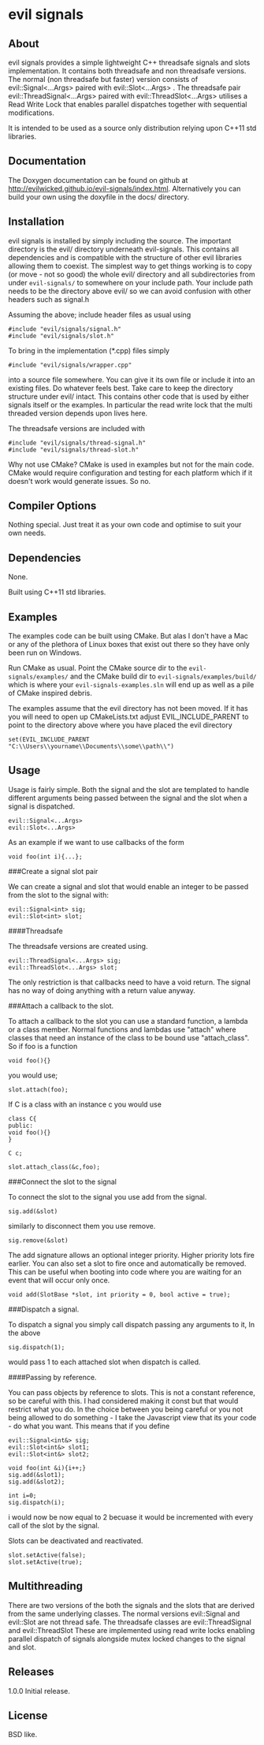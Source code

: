 evil signals
============

About
-----

evil signals provides a simple lightweight C++ threadsafe signals and slots implementation. It contains both threadsafe and 
non threadsafe versions. The normal (non threadsafe but faster) version consists of evil::Signal<...Args> paired with evil::Slot<...Args> .
The threadsafe pair evil::ThreadSignal<...Args> paired with evil::ThreadSlot<...Args> utilises a Read Write Lock that enables parallel dispatches together with sequential modifications. 

It is intended to be used as a source only distribution relying upon C++11 std libraries.

Documentation
-------------

The Doxygen documentation can be found on github at http://evilwicked.github.io/evil-signals/index.html.  Alternatively you can build
your own using the doxyfile in the docs/ directory.

Installation
------------
evil signals is installed by simply including the source. The important directory is the evil/ directory underneath evil-signals. This contains all dependencies and is compatible with the structure of other evil libraries allowing them to coexist.  The simplest way to get things working is to copy (or move - not so good) the whole evil/ directory and all subdirectories from under `evil-signals/` to somewhere on your include path.  Your include path needs to be the directory above evil/ so we can avoid confusion with other headers such as signal.h

<!--####If You Have Other Evil Libraries Installed 
Then copy the content into the existing source directory. In the absence of C++ module management I am keeping all dependencies bundled together with the library that uses them - you probably don't want to play with git submodules.  I know I don't. This means that for example the evil/threads directory used in evil-signals is exactly the same code as evil/threads used in evil-loader.  *In other words you should only ever have one evil/ directory in your project.* -->

Assuming the above; include header files as usual using 

    #include "evil/signals/signal.h"
    #include "evil/signals/slot.h"
	
To bring in the implementation (*.cpp) files simply   

    #include "evil/signals/wrapper.cpp"

into a source file somewhere. You can give it its own file or include it into an existing files. Do whatever
feels best.  Take care to keep the directory structure under evil/ intact. This contains other code that is used by either signals itself or the examples. In particular the read write lock that the multi threaded version depends upon lives here. 

The threadsafe versions are included with 

	#include "evil/signals/thread-signal.h"
    #include "evil/signals/thread-slot.h"

	
Why not use CMake?  CMake is used in examples but not for the main code. CMake would require configuration and testing for each platform which if it doesn't work would generate issues. So no.

Compiler Options
----------------
Nothing special. Just treat it as your own code and optimise to suit your own needs.
 
Dependencies
------------
None.

Built using C++11 std libraries.

Examples
--------
The examples code can be built using CMake.  But alas I don't have a Mac or any of the plethora of Linux boxes that exist out there so they have only been run on Windows.

Run CMake as usual. Point the CMake source dir to the `evil-signals/examples/` and the CMake build dir to `evil-signals/examples/build/` which is where your `evil-signals-examples.sln` will end up as well as a pile of CMake inspired debris.

The examples assume that the evil directory has not been moved. If it has you will need to open up CMakeLists.txt adjust 
EVIL_INCLUDE_PARENT to point to the directory above where you have placed the evil directory

	set(EVIL_INCLUDE_PARENT "C:\\Users\\yourname\\Documents\\some\\path\\")


Usage
-----
	
Usage is fairly simple. Both the signal and the slot are templated to handle different arguments being passed between the signal
and the slot when a signal is dispatched.

	evil::Signal<...Args>
	evil::Slot<...Args>
		
As an example if we want to use callbacks of the form

	void foo(int i){...};

###Create a signal slot pair
	
We can create a signal and slot that would enable an integer to be passed from the slot to the signal with:

	evil::Signal<int> sig;
	evil::Slot<int> slot;

####Threadsafe
	
The threadsafe versions are created using.
	
	evil::ThreadSignal<...Args> sig;
	evil::ThreadSlot<...Args> slot;

The only restriction is that callbacks need to have a void return.  The signal has no way of
doing anything with a return value anyway.

###Attach a callback to the slot.

To attach a callback to the slot you can use a standard function, a lambda or a class member.
Normal functions and lambdas use "attach" where classes that need an instance of the class to be bound
use "attach_class". So if foo is a function

	void foo(){}

you would use;

	slot.attach(foo);


If C is a class with an instance c you would use

	class C{
	public:
	void foo(){}
	}

	C c;

	slot.attach_class(&c,foo);

###Connect the slot to the signal
	
To connect the slot to the signal you use add from the signal.

	sig.add(&slot)

similarly to disconnect them you use remove.

	sig.remove(&slot)

The add signature allows an optional integer priority.  Higher priority lots fire earlier. You
can also set a slot to fire once and automatically be removed.  This can be useful when booting
into code where you are waiting for an event that will occur only once.

	void add(SlotBase *slot, int priority = 0, bool active = true);

###Dispatch a signal.
	
To dispatch a signal you simply call dispatch passing any arguments to it, In the above

	sig.dispatch(1);
	
would pass 1 to each attached slot when dispatch is called.

####Passing by reference.  

You can pass objects by reference to slots. This is not a constant reference, so be careful with this. 
I had considered making it const but that would restrict what you do. In the choice between you being 
careful or you not being allowed to do something - I take the Javascript view that its your code - do 
what you want. This means that if you define

	evil::Signal<int&> sig;
	evil::Slot<int&> slot1;
	evil::Slot<int&> slot2;

	void foo(int &i){i++;}
	sig.add(&slot1);
	sig.add(&slot2);

	int i=0;
	sig.dispatch(i);

i would now be now equal to 2 becuase it would be incremented with every call of the slot by the signal.

Slots can be deactivated and reactivated.

	slot.setActive(false);
	slot.setActive(true);

Multithreading
--------------

There are two versions of the both the signals and the slots that are derived from the same underlying classes.  The normal
versions  evil::Signal and evil::Slot are not thread safe.   The threadsafe classes are evil::ThreadSignal and evil::ThreadSlot
These are implemented using read write locks enabling parallel dispatch of signals alongside mutex locked changes to the signal
and slot.

Releases
--------

1.0.0  Initial release.


License
-------

BSD like.